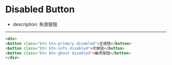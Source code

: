 # Disabled Button

- description: 失效按钮

---

````html
<div>
<button class="btn btn-primary disabled">主按钮</button>
<button class="btn btn-info disabled">次按钮</button>
<button class="btn btn-ghost disabled">幽灵按钮</button>
</div>
````
